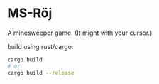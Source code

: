 # MS-Röj

A minesweeper game. (It might with your cursor.)

build using rust/cargo:
```sh
cargo build
# or
cargo build --release
```
